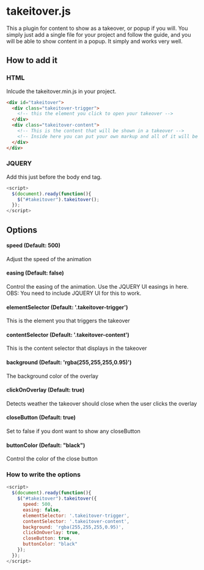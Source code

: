 # takeitover.js
This a plugin for content to show as a takeover, or popup if you will. You simply just add a single file for your project and follow the guide, and you will be able to show content in a popup. It simply and works very well.

## How to add it
### HTML
Inlcude the takeitover.min.js in your project.

```HTML
<div id="takeitover">
  <div class="takeitover-trigger">
    <!-- this the element you click to open your takeover -->
  </div>
  <div class="takeitover-content">
    <!-- This is the content that will be shown in a takeover -->
    <!-- Inside here you can put your own markup and all of it will be shown in a takeover -->
  </div>
</div>
```
### JQUERY
Add this just before the body end tag.
```Javascript
<script>
  $(document).ready(function(){
    $("#takeitover").takeitover();
  });
</script>
```

## Options
#### speed (Default: 500)
Adjust the speed of the animation


#### easing (Default: false)
Control the easing of the animation. Use the JQUERY UI easings in here. 
<br>OBS: You need to include JQUERY UI for this to work.

#### elementSelector (Default: '.takeitover-trigger')
This is the element you that triggers the takeover

#### contentSelector (Default: '.takeitover-content')
This is the content selector that displays in the takeover

#### background (Default: 'rgba(255,255,255,0.95)')
The background color of the overlay

#### clickOnOverlay (Default: true)
Detects weather the takeover should close when the user clicks the overlay

#### closeButton (Default: true)
Set to false if you dont want to show any closeButton

#### buttonColor (Default: "black")
Control the color of the close button

### How to write the options
```Javascript
<script>
  $(document).ready(function(){
    $("#takeitover").takeitover({
      speed: 500,
      easing: false,
      elementSelector: '.takeitover-trigger',
      contentSelector: '.takeitover-content',
      background: 'rgba(255,255,255,0.95)',
      clickOnOverlay: true,
      closeButton: true,
      buttonColor: "black"
    });
  });
</script>
```
